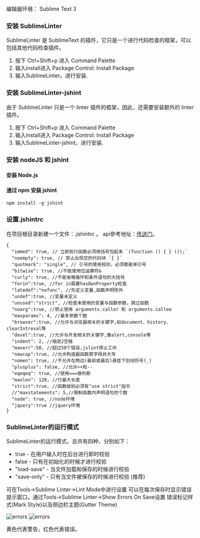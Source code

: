 
编辑器环境： Sublime Text 3

### 安装 SublimeLinter
SublimeLinter 是 SublimeText 的插件，它只是一个进行代码检查的框架，可以包括其他代码检查插件。
1. 按下 Ctrl+Shift+p 进入 Command Palette
2. 输入install进入 Package Control: Install Package
3. 输入SublimeLinter。进行安装.

### 安装 SublimeLinter-jshint
由于 SublimeLinter 只是一个 linter 插件的框架，因此，还需要安装额外的 linter 插件。
1. 按下 Ctrl+Shift+p 进入 Command Palette
2. 输入install进入 Package Control: Install Package
3. 输入SublimeLinter-jshint。进行安装.

### 安装 nodeJS 和 jshint

#### 安装 Node.js
#### 通过 npm 安装 jshint
```
npm install -g jshint
```


### 设置.jshintrc
在项目根目录新建一个文件：.jshintrc 。 api參考地址：[传送门](http://jshint.com/docs/options/)。
```
{
  "immed": true, // 立即执行函数必须用括号包起来 `(function () { } ());` 
  "noempty": true, // 禁止出现空的代码块 `{ }`
  "quotmark": "single", // 引号的使用规则，必须都是单引号
  "bitwise": true, //不能使用位运算符&
  "curly": true, //不能省略循环和条件语句的大括号
  "forin":true, //for in需要hasOwnProperty检查
  "latedef":"nofunc", //先定义变量,函数声明除外
  "undef":true, //变量未定义
  "unused":"strict", //检查未使用的变量与函数参数，跳过函数
  "noarg":true, //禁止使用 arguments.caller 和 arguments.callee
  "maxparams": 4, //最多参数个数
  "browser":true, //允许与浏览器相关的关键字,如document、history、clearIntreval等
  "devel":true, //允许与开发相关的关键字,像alert,console等
  "indent": 2, //缩进2空格
  "maxerr":50, //超过50个错误,jslint停止工作
  "newcap":true, //允许构造器函数首字母非大写
  "nomen": true, //不允许在两边(最前或最后)悬挂下划线符号(_)
  "plusplus": false, //允许++和--
  "eqeqeq": true, //使用===做判断
  "maxlen": 120, //行最大长度
  "strict":true, //函数级别必须有"use strict"指令
  //"maxstatements": 5,//限制函数内声明语句的个数
  "node": true, //node环境
  "jquery":true //jquery环境
}
```

### SublimeLinter的运行模式
SublimeLinter的运行模式，总共有四种，分别如下：
* true - 在用户输入时在后台进行即时校验
* false - 只有在初始化的时候才进行校验
* "load-save" - 当文件加载和保存的时候进行校验
* "save-only" - 只有当文件被保存的时候进行校验 (推荐)

可在Tools->Sublime Linter->Lint Mode中进行设置
可以在每次保存时显示错误提示窗口。通过Tools->Sublime Linter->Show Errors On Save设置
错误标记样式(Mark Style)以及侧边栏主题(Gutter Theme)

![errors](/images/error01.png)
![errors](/images/error02.jpeg)

黄色代表警告，红色代表错误。